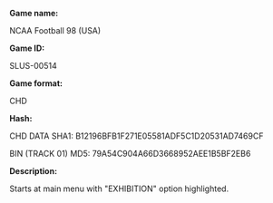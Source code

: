 **Game name:**

NCAA Football 98 (USA)

**Game ID:**

SLUS-00514

**Game format:**

CHD

**Hash:**

CHD DATA SHA1: B12196BFB1F271E05581ADF5C1D20531AD7469CF

BIN (TRACK 01) MD5: 79A54C904A66D3668952AEE1B5BF2EB6

**Description:**

Starts at main menu with "EXHIBITION" option highlighted.